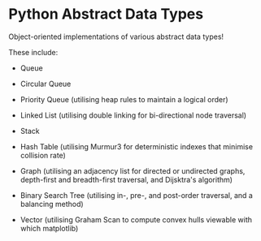 # Python Abstract Data Types
Object-oriented implementations of various abstract data types!

These include:

- Queue

- Circular Queue

- Priority Queue (utilising heap rules to maintain a logical order)

- Linked List (utilising double linking for bi-directional node traversal)

- Stack

- Hash Table (utilising Murmur3 for deterministic indexes that minimise collision rate)

- Graph (utilising an adjacency list for directed or undirected graphs, depth-first and breadth-first traversal, and Dijsktra's algorithm)

- Binary Search Tree (utilising in-, pre-, and post-order traversal, and a balancing method)

- Vector (utilising Graham Scan to compute convex hulls viewable with which matplotlib)
